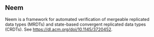 ## Neem 

Neem is a framework for automated verification of mergeable replicated data types (MRDTs) and state-based convergent replicated data types (CRDTs). See https://dl.acm.org/doi/10.1145/3720452. 
